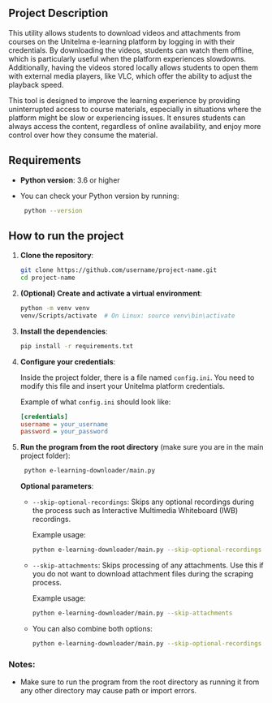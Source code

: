 ## Project Description

This utility allows students to download videos and attachments from courses on the Unitelma e-learning platform by logging in with their credentials. By downloading the videos, students can watch them offline, which is particularly useful when the platform experiences slowdowns. Additionally, having the videos stored locally allows students to open them with external media players, like VLC, which offer the ability to adjust the playback speed.

This tool is designed to improve the learning experience by providing uninterrupted access to course materials, especially in situations where the platform might be slow or experiencing issues. It ensures students can always access the content, regardless of online availability, and enjoy more control over how they consume the material.


## Requirements

- **Python version**: 3.6 or higher
- You can check your Python version by running:

   ```bash
    python --version
    ```
  
## How to run the project

1. **Clone the repository**:
    ```bash
    git clone https://github.com/username/project-name.git
    cd project-name
    ```

2. **(Optional) Create and activate a virtual environment**:

    ```bash
    python -m venv venv
    venv/Scripts/activate  # On Linux: source venv\bin\activate
    ```

4. **Install the dependencies**:

    ```bash
    pip install -r requirements.txt
    ```
6. **Configure your credentials**:  

   Inside the project folder, there is a file named `config.ini`. You need to modify this file and insert your Unitelma platform credentials.  
   
   Example of what `config.ini` should look like:
   ```ini
   [credentials]
   username = your_username
   password = your_password
   
8. **Run the program from the root directory** (make sure you are in the main project folder):

   ```bash
    python e-learning-downloader/main.py
    ```

   **Optional parameters**:
   
   - `--skip-optional-recordings`: Skips any optional recordings during the process such as Interactive Multimedia Whiteboard (IWB) recordings.
   
     Example usage:
     ```bash
     python e-learning-downloader/main.py --skip-optional-recordings
     ```

   - `--skip-attachments`: Skips processing of any attachments. Use this if you do not want to download attachment files during the scraping process.
   
     Example usage:
     ```bash
     python e-learning-downloader/main.py --skip-attachments
     ```

   - You can also combine both options:
     ```bash
     python e-learning-downloader/main.py --skip-optional-recordings --skip-attachments
     ```

### Notes:

- Make sure to run the program from the root directory as running it from any other directory may cause path or import errors.
